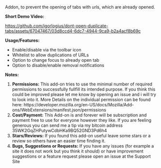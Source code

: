 Addon, to prevent the opening of tabs with urls, which are already opened.

<b>Short Demo Video:</b>

https://github.com/igorlogius/dont-open-duplicate-tabs/assets/67047467/03d8ccd4-6dc7-4944-9ca9-b2a4acf8b69c



<b>Usage/Features:</b>
<ul>
	<li>Enable/disable via the toolbar icon</li>
	<li>Whitelist to allow duplications of URLs</li>
	<li>Option to change focus to already open tab</li>
	<li>Option to disable/enable removal notifications</li>
</ul>

<b>Notes:</b>
<ol>
    <li><b>Permissions:</b>
        This add-on tries to use the minimal number of required permissions to successfully fullfill its intended purpose.
        If you think this could be improved please let me know by opening an issue and i will try to look into it.
        More Details on the individual permission can be found here: https://developer.mozilla.org/en-US/docs/Mozilla/Add-ons/WebExtensions/manifest.json/permissions
    </li>
    <li><b>Cost/Payment:</b>
        This Add-on is and forever will be subscription and payment free to use for everyone however they like.
        If you are feeling generous you can send me a tip via my bitcoin address 35WK2GqZHPutywCdbHKa9BQ52GND3Pd6h4
    </li>
    <li><b>Stars/Reviews:</b>
        If you found this add-on useful leave some stars or a review so others have an  easier time finding it.
    </li>
    <li><b>Bugs, Suggestions or Requests:</b>
        If you have any issues (for example a site it does not work but you think it should) or have improvement suggestions or a feature request please open an issue at the Support Site
    </li>
</ol>


